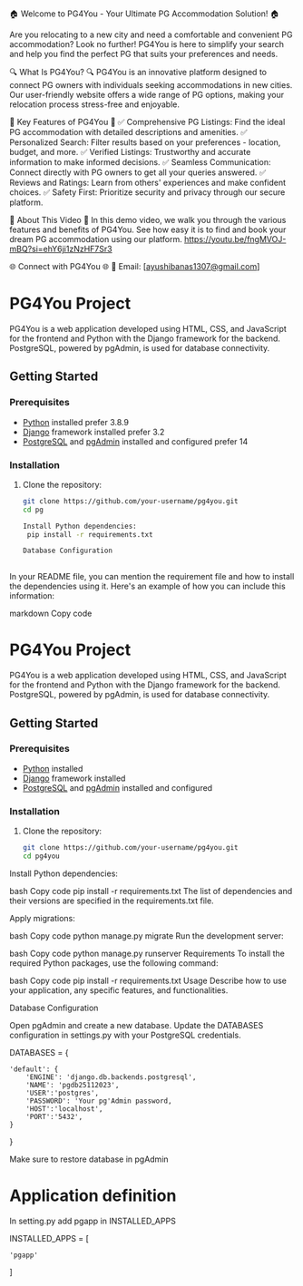 🏠 Welcome to PG4You - Your Ultimate PG Accommodation Solution! 🏠

Are you relocating to a new city and need a comfortable and convenient PG accommodation? Look no further! PG4You is here to simplify your search and help you find the perfect PG that suits your preferences and needs.

🔍 What Is PG4You? 🔍
PG4You is an innovative platform designed to connect PG owners with individuals seeking accommodations in new cities. Our user-friendly website offers a wide range of PG options, making your relocation process stress-free and enjoyable.

🌟 Key Features of PG4You 🌟
✅ Comprehensive PG Listings: Find the ideal PG accommodation with detailed descriptions and amenities.
✅ Personalized Search: Filter results based on your preferences - location, budget, and more.
✅ Verified Listings: Trustworthy and accurate information to make informed decisions.
✅ Seamless Communication: Connect directly with PG owners to get all your queries answered.
✅ Reviews and Ratings: Learn from others' experiences and make confident choices.
✅ Safety First: Prioritize security and privacy through our secure platform.

🎥 About This Video 🎥
In this demo video, we walk you through the various features and benefits of PG4You. See how easy it is to find and book your dream PG accommodation using our platform.
https://youtu.be/fngMVOJ-mBQ?si=ehY6ji1zNzHF7Sr3

🌐 Connect with PG4You 🌐
📧 Email: [ayushibanas1307@gmail.com]

# PG4You Project

PG4You is a web application developed using HTML, CSS, and JavaScript for the frontend and Python with the Django framework for the backend. PostgreSQL, powered by pgAdmin, is used for database connectivity.

## Getting Started

### Prerequisites

- [Python](https://www.python.org/) installed prefer 3.8.9
- [Django](https://www.djangoproject.com/) framework installed prefer 3.2
- [PostgreSQL](https://www.postgresql.org/) and [pgAdmin](https://www.pgadmin.org/) installed and configured prefer 14

### Installation

1. Clone the repository:

   ```bash
   git clone https://github.com/your-username/pg4you.git
   cd pg

   Install Python dependencies:
    pip install -r requirements.txt

   Database Configuration
    
In your README file, you can mention the requirement file and how to install the dependencies using it. Here's an example of how you can include this information:

markdown
Copy code
# PG4You Project

PG4You is a web application developed using HTML, CSS, and JavaScript for the frontend and Python with the Django framework for the backend. PostgreSQL, powered by pgAdmin, is used for database connectivity.

## Getting Started

### Prerequisites

- [Python](https://www.python.org/) installed
- [Django](https://www.djangoproject.com/) framework installed
- [PostgreSQL](https://www.postgresql.org/) and [pgAdmin](https://www.pgadmin.org/) installed and configured

### Installation

1. Clone the repository:

   ```bash
   git clone https://github.com/your-username/pg4you.git
   cd pg4you
Install Python dependencies:

bash
Copy code
pip install -r requirements.txt
The list of dependencies and their versions are specified in the requirements.txt file.

Apply migrations:

bash
Copy code
python manage.py migrate
Run the development server:

bash
Copy code
python manage.py runserver
Requirements
To install the required Python packages, use the following command:

bash
Copy code
pip install -r requirements.txt
Usage
Describe how to use your application, any specific features, and functionalities.

Database Configuration

Open pgAdmin and create a new database.
Update the DATABASES configuration in settings.py with your PostgreSQL credentials.

DATABASES = {
   
    'default': {
        'ENGINE': 'django.db.backends.postgresql',
        'NAME': 'pgdb25112023',
        'USER':'postgres',
        'PASSWORD': 'Your pg'Admin password,
        'HOST':'localhost',
        'PORT':'5432',
    }

}

Make sure to restore database in pgAdmin 

# Application definition
In setting.py add pgapp in INSTALLED_APPS

INSTALLED_APPS = [

    'pgapp'
]




    
   
   

